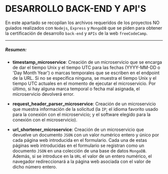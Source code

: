 # DESARROLLO BACK-END Y API'S

En este apartado se recopilan los archivos requeridos de los proyectos NO guiados realizados con `Nodejs`, `Express` y `MongoDB` que se piden para obtener la certificación de desarrollo `back-end` y `APIs` de la web `freeCodeCamp`.

------------

##### Resumen:
- **timestamp_microservice**: Creación de un microservicio que se encarga de dar el tiempo Unix y el tiempo UTC para las fechas (YYYY-MM-DD o 'Day Month Year') o marcas temporales que se escriben en el endpoint de la URL. Si no se especifica ninguna, se muestra el tiempo Unix y el tiempo UTC actuales en el momento de ejecutar el microservicio. Por último, si hay alguna marca temporal o fecha mal asignada, el microservicio devolverá error.  

- **request_header_parser_microservice**: Creación de un microservicio que muestra información de la solicitud (la `IP`; el idioma favorito usado para la conexión con el microservicio; y el software elegido para la conexión con el microservicio).

- **url_shortener_microservice**: Creación de un microservicio que devuelve un documento `JSON` con un valor numérico entero y único por cada página web introducida en el formulario. Cada una de estas páginas web introducidas en el formulario se registran como un documento `JSON` en una colección de una base de datos `MongoDB`. Además, si se introduce en la `URL` el valor de un entero numérico, el navegador redireccionará a la página web asociada con el valor de dicho número entero. 

